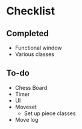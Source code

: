 # Checklist

## Completed
- Functional window
- Various classes

## To-do
- Chess Board
- Timer
- UI
- Moveset
   - Set up piece classes
- Move log